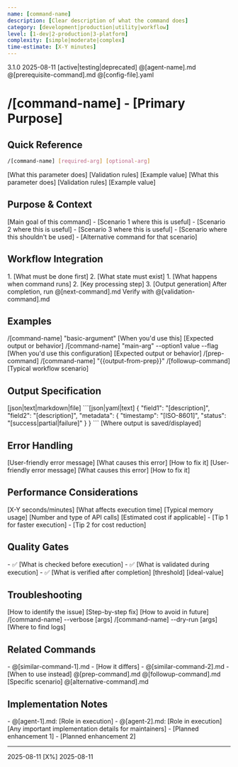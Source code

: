 ```yaml
---
name: [command-name]
description: [Clear description of what the command does]
category: [development|production|utility|workflow]
level: [1-dev|2-production|3-platform]
complexity: [simple|moderate|complex]
time-estimate: [X-Y minutes]
---
```


<command-metadata>
  <version>3.1.0</version>
  <created>2025-08-11</created>
  <status>[active|testing|deprecated]</status>
  <agents-used>
    <agent>@[agent-name].md</agent>
  </agents-used>
  <dependencies>
    <commands>@[prerequisite-command].md</commands>
    <configs>@[config-file].yaml</configs>
  </dependencies>
</command-metadata>

# /[command-name] - [Primary Purpose]

## Quick Reference

```bash
/[command-name] [required-arg] [optional-arg]
```

<parameters>
  <required>
    <param name="[arg1]" type="[string|number|boolean]">
      <description>[What this parameter does]</description>
      <validation>[Validation rules]</validation>
      <example>[Example value]</example>
    </param>
  </required>

  <optional>
    <param name="[arg2]" type="[string|number|boolean]" default="[default-value]">
      <description>[What this parameter does]</description>
      <validation>[Validation rules]</validation>
      <example>[Example value]</example>
    </param>
  </optional>
</parameters>

## Purpose & Context

<purpose>
  <primary>[Main goal of this command]</primary>
  <use-cases>
    - [Scenario 1 where this is useful]
    - [Scenario 2 where this is useful]
    - [Scenario 3 where this is useful]
  </use-cases>
  <not-for>
    - [Scenario where this shouldn't be used]
    - [Alternative command for that scenario]
  </not-for>
</purpose>

## Workflow Integration

<workflow>
  <prerequisites>
    <step>1. [What must be done first]</step>
    <step>2. [What state must exist]</step>
  </prerequisites>

  <execution>
    <step>1. [What happens when command runs]</step>
    <step>2. [Key processing step]</step>
    <step>3. [Output generation]</step>
  </execution>

  <followup>
    <typical>After completion, run @[next-command].md</typical>
    <validation>Verify with @[validation-command].md</validation>
  </followup>
</workflow>

## Examples

<examples>
  <example type="basic">
    <title>Simple Usage</title>
    <command>/[command-name] "basic-argument"</command>
    <context>[When you'd use this]</context>
    <output>
[Expected output or behavior]
    </output>
  </example>

  <example type="advanced">
    <title>Complex Usage with Options</title>
    <command>/[command-name] "main-arg" --option1 value --flag</command>
    <context>[When you'd use this configuration]</context>
    <output>
[Expected output or behavior]
    </output>
  </example>

  <example type="pipeline">
    <title>In a Workflow</title>
    <commands>
/[prep-command]
/[command-name] "{{output-from-prep}}"
/[followup-command]
    </commands>
    <context>[Typical workflow scenario]</context>
  </example>
</examples>

## Output Specification

<output>
  <format>[json|text|markdown|file]</format>
  <structure>
```[json|yaml|text]
{
  "field1": "[description]",
  "field2": "[description]",
  "metadata": {
    "timestamp": "[ISO-8601]",
    "status": "[success|partial|failure]"
  }
}
```
  </structure>
  <location>[Where output is saved/displayed]</location>
</output>

## Error Handling

<errors>
  <error code="[ERROR_CODE]">
    <message>[User-friendly error message]</message>
    <cause>[What causes this error]</cause>
    <resolution>[How to fix it]</resolution>
  </error>

  <error code="[ERROR_CODE_2]">
    <message>[User-friendly error message]</message>
    <cause>[What causes this error]</cause>
    <resolution>[How to fix it]</resolution>
  </error>
</errors>

## Performance Considerations

<performance>
  <timing>
    <typical>[X-Y seconds/minutes]</typical>
    <factors>[What affects execution time]</factors>
  </timing>

  <resources>
    <memory>[Typical memory usage]</memory>
    <api-calls>[Number and type of API calls]</api-calls>
    <cost>[Estimated cost if applicable]</cost>
  </resources>

  <optimization>
    - [Tip 1 for faster execution]
    - [Tip 2 for cost reduction]
  </optimization>
</performance>

## Quality Gates

<quality>
  <validations>
    - ✅ [What is checked before execution]
    - ✅ [What is validated during execution]
    - ✅ [What is verified after completion]
  </validations>

  <thresholds>
    <metric name="[quality-metric]">
      <minimum>[threshold]</minimum>
      <target>[ideal-value]</target>
    </metric>
  </thresholds>
</quality>

## Troubleshooting

<troubleshooting>
  <issue symptom="[Common problem]">
    <diagnosis>[How to identify the issue]</diagnosis>
    <solution>[Step-by-step fix]</solution>
    <prevention>[How to avoid in future]</prevention>
  </issue>

  <debugging>
    <verbose>/[command-name] --verbose [args]</verbose>
    <dry-run>/[command-name] --dry-run [args]</dry-run>
    <logs>[Where to find logs]</logs>
  </debugging>
</troubleshooting>

## Related Commands

<related>
  <similar>
    - @[similar-command-1].md - [How it differs]
    - @[similar-command-2].md - [When to use instead]
  </similar>

  <workflow-chain>
    <before>@[prep-command].md</before>
    <after>@[followup-command].md</after>
  </workflow-chain>

  <alternatives>
    <scenario>[Specific scenario]</scenario>
    <use-instead>@[alternative-command].md</use-instead>
  </alternatives>
</related>

## Implementation Notes

<implementation>
  <agents-involved>
    - @[agent-1].md: [Role in execution]
    - @[agent-2].md: [Role in execution]
  </agents-involved>

  <technical-details>
    [Any important implementation details for maintainers]
  </technical-details>

  <future-improvements>
    - [Planned enhancement 1]
    - [Planned enhancement 2]
  </future-improvements>
</implementation>

---

<validation>
  <tested>2025-08-11</tested>
  <test-coverage>[X%]</test-coverage>
  <last-update>2025-08-11</last-update>
</validation>
